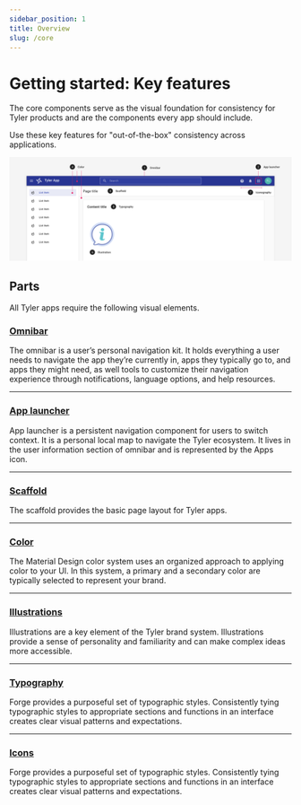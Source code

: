 ```yaml
---
sidebar_position: 1
title: Overview
slug: /core
---
```


# Getting started: Key features

The core components serve as the visual foundation for consistency for Tyler products and are the components every app should include.

Use these key features for "out-of-the-box" consistency across applications.

<ImageBlock fullWidth={true} padded={false}>

![Image of the core components as demonstrated on a Tyler app.](./images/core-components-diagram.png)

</ImageBlock>

## Parts

All Tyler apps require the following visual elements. 

### [Omnibar](/core/components/omnibar)

The omnibar is a user’s personal navigation kit. It holds everything a user needs to navigate the app they’re currently in, apps they typically go to, and apps they might need, as well tools to customize their navigation experience through notifications, language options, and help resources.

---

### [App launcher](/core/components/app-launcher)

App launcher is a persistent navigation component for users to switch context. It is a personal local map to navigate the Tyler ecosystem. It lives in the  user information section of omnibar and is represented by the Apps icon. 

---

### [Scaffold](/core/layouts/scaffold)

The scaffold provides the basic page layout for Tyler apps.

---

### [Color](/core-components/color/guidance)

The Material Design color system uses an organized approach to applying color to your UI. In this system, a primary and a secondary color are typically selected to represent your brand.

---

### [Illustrations](/core/styles/illustrations)

Illustrations are a key element of the Tyler brand system. Illustrations provide a sense of personality and familiarity and can make complex ideas more accessible. 

---

### [Typography](/core/styles/typography)

Forge provides a purposeful set of typographic styles. Consistently tying typographic styles to appropriate sections and functions in an interface creates clear visual patterns and expectations. 

---

### [Icons](/core/styles/icons)

Forge provides a purposeful set of typographic styles. Consistently tying typographic styles to appropriate sections and functions in an interface creates clear visual patterns and expectations. 
